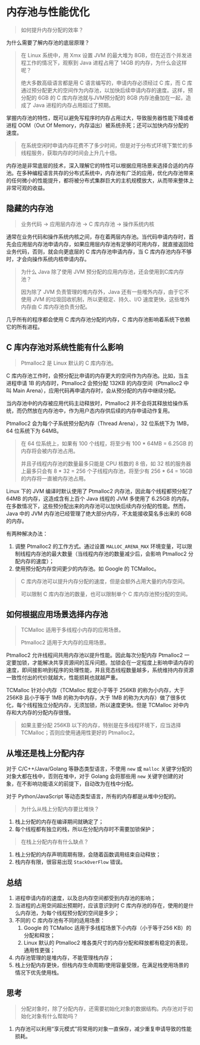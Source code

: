# 内存池与性能优化

> 如何提升内存分配的效率？

为什么需要了解内存池的底层原理？

> 在 Linux 系统中，用 Xmx 设置 JVM 的最大堆为 8GB，但在近百个并发进程工作的情况下，观察到 Java 进程占用了 14GB 的内存，为什么会这样呢？
>
> 绝大多数高级语言都是用 C 语言编写的，申请内存必须经过 C 库，而 C 库通过预分配更大的空间作为内存池，以加快后续申请内存的速度。这样，预分配的 6GB 的 C 库内存池就与JVM预分配的 8GB 内存池叠加在一起，造成了 Java 进程的内存占用超过了预期。

掌握内存池的特性，既可以避免写程序时内存占用过大，导致服务器性能下降或者进程 OOM（Out Of Memory，内存溢出）被系统杀死；还可以加快内存分配的速度。

> 在系统空闲时申请内存花费不了多少时间，但是对于分布式环境下繁忙的多线程服务，获取内存的时间会上升几十倍。

内存池是非常底层的技术，深入理解它的特性可以根据应用场景来选择合适的内存池。在多种编程语言共存的分布式系统中，内存池有广泛的应用，优化内存池带来的任何微小的性能提升，都将被分布式集群巨大的主机规模放大，从而带来整体上非常可观的收益。

## 隐藏的内存池

> 业务代码 -> 应用层内存池 -> C 库内存池 -> 操作系统内核

通常在业务代码和操作系统内核之间，存在着两层内存池。当代码申请内存时，首先会应用层内存池申请内存，如果应用层内存池有足够的可用内存，就直接返回给业务代码，否则，就会向更底层的 C 库内存池申请内存，当 C 库内存池内存不够时，才会向操作系统内核申请内存。

> 为什么 Java 除了使用 JVM 预分配的应用内存池，还会使用到C库内存池？
>
> 因为除了 JVM 负责管理的堆内存外，Java 还有一些堆外内存，由于它不使用 JVM 的垃圾回收机制，所以更稳定、持久、I/O 速度更快，这些堆外内存由 C 库内存池负责分配。

几乎所有的程序都会使用 C 库内存池分配的内存，C 库内存池影响着系统下依赖它的所有进程。

## C 库内存池对系统性能有什么影响

> Ptmalloc2 是 Linux 默认的 C 库内存池。

C 库内存池工作时，会预分配比申请的内存更大的空间作为内存池。比如，当主进程申请 1B 的内存时，Ptmalloc2 会预分配 132KB 的内存空间（Ptmalloc2 中叫 Main Arena），应用代码再申请内存时，会从预分配的内存中继续分配。

当内存池中的内存被应用代码主动释放时，Ptmalloc2 并不会将其释放给操作系统，而仍然放在内存池中，作为用户态内存供后续的内存申请动作复用。

Ptmalloc2 会为每个子系统预分配内存（Thread Arena），32 位系统下为 1MB，64 位系统下为 64MB。

> 在 64 位系统上，如果有 100 个线程，将至少有 100 * 64MB = 6.25GB 的内存将会被内存池占用。
>
> 并且子线程内存池的数量最多只能是 CPU 核数的 8 倍，如 32 核的服务器上最多只会有 8 * 32 = 256 个子线程内存池，将至少有 256 * 64 = 16GB 的内存将一直被内存池占用。

Linux 下的 JVM 编译时默认使用了 Ptmalloc2 内存池，因此每个线程都预分配了 64MB 的内存，这造成含有上百个 Java 线程的 JVM 多使用了 6.25GB 的内存。在多数情况下，这些预分配出来的内存池可以加快后续内存分配的性能。然而，Java 中的 JVM 内存池已经管理了绝大部分内存，不太能接收莫名多出来的 6GB 的内存。

有两种解决办法：

1. 调整 Ptmalloc2 的工作方式。通过设置 `MALLOC_ARENA_MAX` 环境变量，可以限制线程内存池的最大数量（当线程内存池的数量减少后，会影响 Ptmalloc2 分配内存的速度）；
2. 使用预分配内存空间更少的内存池。如 Google 的 TCMalloc。

> C 库内存池可以提升内存分配的速度，但是会额外占用大量的内存空间。
>
> 可以限制 C 库内存池的数量，也可以限制单个 C 库内存池预分配的空间。

## 如何根据应用场景选择内存池

> TCMalloc 适用于多线程小内存的应用场景。
>
> Ptmalloc2 适用于大内存的应用场景。

Ptmalloc2 允许线程间共用内存池以提升性能。因此每次分配内存 Ptmalloc2 一定要加锁，才能解决共享资源间的互斥问题。加锁会在一定程度上影响申请内存的速度，即间接影响到程序的处理性能，并且竞态线程数量越多，系统维持内存资源一致性付出的代价就越大，性能损耗也就越严重。

TCMalloc 针对小内存（TCMalloc 规定小于等于 256KB 的称为小内存，大于 256KB 且小于等于 1MB 的称为中内存，大于 1MB 的称为大内存）做了很多优化，每个线程独立分配内存，无须加锁，所以速度更快。但是 TCMalloc 对中内存和大内存的分配内存很慢。

>  如果主要分配 256KB 以下的内存，特别是在多线程环境下，应当选择 TCMalloc；否则应使用通用性更好的 Ptmalloc2。

## 从堆还是栈上分配内存

对于 C/C++/Java/Golang 等静态类型语言，不使用 `new` 或 `malloc` 关键字分配的对象大都在栈中，否则在堆中，对于 Golang 会将那些用 `new` 关键字创建的对象，在不影响功能语义的前提下，自动改为在栈中分配。

对于 Python/JavaScript 等动态类型语言，所有的内存都是从堆中分配的。

> 为什么从栈上分配内存要比堆快？

1. 栈上分配的内存在编译期间就确定了；
2. 每个线程都有独立的栈，所以在分配内存时不需要加锁保护；

> 在栈上分配内存有什么缺点？

1. 栈上分配的内存声明周期有限，会随着函数调用结束自动释放；
2. 栈内存有限，很容易出现 `StackOverFlow` 错误。

## 总结

1. 进程申请内存的速度，以及总内存空间都受到内存池的影响；
2. 当进程的占用空间超出预期时，应该意识到时 C 库内存池的存在，使用的是什么内存池，为每个线程预分配的空间是多少；
3. 不同的 C 库内存池有不同的适用场景：
   1. Google 的 TCMalloc 适用于多线程场景下小内存（小于等于256 KB）的分配和释放；
   2. Linux 默认的 Ptmalloc2 堆各类尺寸的内存分配和释放都有稳定的表现，通用性更强；
4. 内存池管理的是堆内存，不能管理栈内存；
5. 栈上分配内存更快，但栈内存生命周期/使用容量受限，在满足栈使用场景的情况下优先使用栈。

## 思考

> 分配对象时，除了分配内存，还需要初始化对象的数据结构。内存池对于初始化对象有什么帮助吗？

1. 内存池可以利用“享元模式”将常用的对象一直保存，减少重复申请导致的性能损耗。

